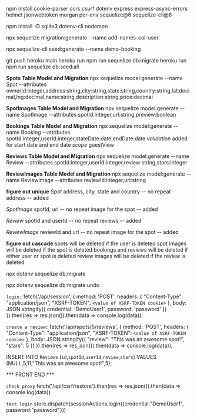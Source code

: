 npm install cookie-parser cors csurf dotenv express express-async-errors helmet jsonwebtoken morgan per-env sequelize@6 sequelize-cli@6

npm install -D sqlite3 dotenv-cli nodemon

npx sequelize migration:generate --name add-names-col-user

npx sequelize-cli seed:generate --name demo-booking

git push heroku main
heroku run npm run sequelize db:migrate
heroku run npm run sequelize db:seed:all


**Spots Table Model and Migration**
npx sequelize model:generate --name Spot --attributes ownerId:integer,address:string,city:string,state:string,country:string,lat:decimal,lng:decimal,name:string,description:string,price:decimal

**SpotImages Table Model and Migration**
npx sequelize model:generate --name SpotImage --attributes spotId:integer,url:string,preview:boolean

**Bookings Table Model and Migration**
npx sequelize model:generate --name Booking --attributes spotId:integer,userId:integer,stateDate:date,endDate:date
  *validation* added for start date and end date
  *scope* guestView

**Reviews Table Model and Migration**
npx sequelize model:generate --name Review --attributes spotId:integer,userId:integer,review:string,stars:integer

**ReviewImages Table Model and Migration**
npx sequelize model:generate --name ReviewImage --attributes reviewId:integer,url:string

**figure out unique**
*Spot* 
address, city, state and country -- no repeat address -- added

*SpotImage*
spotId, url -- no repeat image for the spot -- added

*Review*
spotId and userId -- no repeat reviews -- added

*ReviewImage*
reviewId and url -- no repeat image for the spot -- added

**figure out cascade**
spots will be deleted if the user is deleted
spot images will be deleted if the spot is deleted
bookings and reviews will be deleted if either user or spot is deleted
review images will be deleted if the review is deleted


npx dotenv sequelize db:migrate

npx dotenv sequelize db:migrate:undo

`login:`
fetch('/api/session', {
  method: 'POST',
  headers: {
    "Content-Type": "application/json",
    "XSRF-TOKEN": `<value of XSRF-TOKEN cookie>`
  },
  body: JSON.stringify({ credential: 'DemoUser1', password: 'password' })
}).then(res => res.json()).then(data => console.log(data));

`create a review:`
fetch('/api/spots/5/reviews', {
  method: 'POST',
  headers: {
    "Content-Type": "application/json",
    "XSRF-TOKEN": `<value of XSRF-TOKEN cookie>`
  },
  body: JSON.stringify({
    "review": "This was an awesome spot!",
    "stars": 5
  })
}).then(res => res.json()).then(data => console.log(data));

INSERT INTO `Reviews` (`id`,`spotId`,`userId`,`review`,`stars`) VALUES (NULL,5,11,"This was an awesome spot!",5);

*** FRONT END ***

`check proxy`
fetch('/api/csrf/restore').then(res => res.json()).then(data => console.log(data))

`test login`
store.dispatch(sessionActions.login({credential:"DemoUser1", password:"password"}))